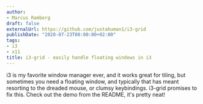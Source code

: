 ```yaml
---
author:
- Marcus Ramberg
draft: false
externalUrl: https://github.com/justahuman1/i3-grid
publishDate: "2020-07-23T00:00:00+02:00"
tags:
- i3
- x11
title: i3-grid - easily handle floating windows in i3
---
```


i3 is my favorite window manager ever, and it works great for tiling, but sometimes you need a floating window, and
typically that has meant resorting to the dreaded mouse, or clumsy keybindings. i3-grid promises to fix this. Check
out the demo from the README, it's pretty neat!
